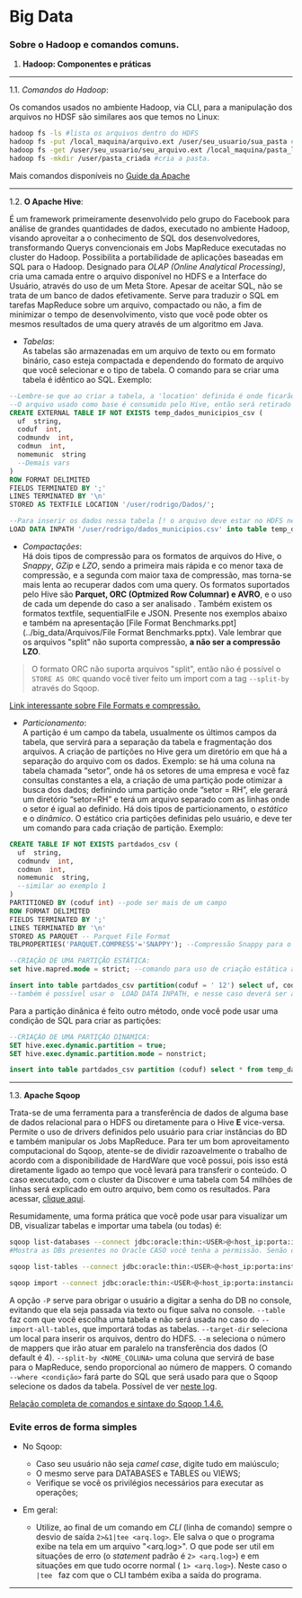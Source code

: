# Big Data

### Sobre o Hadoop e comandos comuns.

1. **Hadoop: Componentes e práticas**
-------
1.1. _Comandos do Hadoop_:

 Os comandos usados no ambiente Hadoop, via CLI, para a manipulação dos arquivos no HDSF são similares aos que temos no Linux:

  ```bash
  hadoop fs -ls #lista os arquivos dentro do HDFS
  hadoop fs -put /local_maquina/arquivo.ext /user/seu_usuario/sua_pasta #copia o arquivo local para o HDFS
  hadoop fs -get /user/seu_usuario/seu_arquivo.ext /local_maquina/pasta_local #copia o arquivo do HDFS para a máquina onde está o Hadoop  
  hadoop fs -mkdir /user/pasta_criada #cria a pasta.
  ```
Mais comandos disponíveis no [Guide da Apache](https://hadoop.apache.org/docs/r2.7.1/hadoop-project-dist/hadoop-common/CommandsManual.html)

___

1.2. __O Apache Hive__:

É um framework primeiramente desenvolvido pelo grupo do Facebook para análise de grandes quantidades de dados, executado no ambiente Hadoop, visando aproveitar a o conhecimento de SQL dos desenvolvedores, transformando Querys convencionais  em Jobs MapReduce executadas no cluster do Hadoop. Possibilita a portabilidade de aplicações baseadas em SQL para o Hadoop. Designado para _OLAP (Online Analytical Processing)_, cria uma camada entre o arquivo disponível no HDFS e a Interface do Usuário, através do uso de um Meta Store.
Apesar de aceitar SQL, não se trata de um banco de dados efetivamente. Serve para traduzir o SQL em tarefas MapReduce sobre um arquivo, compactado ou não, a fim de minimizar o tempo de desenvolvimento, visto que você pode obter os mesmos resultados de uma query através de um algoritmo em Java.  

  - *Tabelas*:  
	As tabelas são armazenadas em um arquivo de texto ou em formato binário, caso esteja compactada e dependendo do formato de arquivo que você selecionar e o tipo de tabela. O comando para se criar uma tabela é idêntico ao SQL.
  Exemplo:

  ```SQL
  --Lembre-se que ao criar a tabela, a 'location' definida é onde ficarão armazenados os dados depois de populada a tabela
--O arquivo usado como base é consumido pelo Hive, então será retirado do diretório origem
  CREATE EXTERNAL TABLE IF NOT EXISTS temp_dados_municipios_csv (
    uf  string,
    coduf  int,
    codmundv  int,
    codmun  int,
    nomemunic  string
    --Demais vars
  )
  ROW FORMAT DELIMITED
  FIELDS TERMINATED BY ';'
  LINES TERMINATED BY '\n'
  STORED AS TEXTFILE LOCATION '/user/rodrigo/Dados/';

  --Para inserir os dados nessa tabela [! o arquivo deve estar no HDFS neste caso !]
  LOAD DATA INPATH '/user/rodrigo/dados_municipios.csv' into table temp_dados_municipios_csv;

  ```

  - *Compactações*:  
	Há dois tipos de compressão para os formatos de arquivos do Hive, o *Snappy*, *GZip* e *LZO*, sendo a primeira mais rápida e co menor taxa de compressão, e a segunda com maior taxa de compressão, mas torna-se mais lenta ao recuperar dados com uma query.
	Os formatos suportados pelo Hive são __Parquet, ORC (Optmized Row Columnar) e AVRO__, e o uso de cada um depende do caso a ser analisado .
	Também existem os formatos textfile, sequentialFile e JSON.
  Presente nos exemplos abaixo e também na apresentação [File Format Benchmarks.ppt](../big_data/Arquivos/File Format Benchmarks.pptx).
  Vale lembrar que os arquivos "split" não suporta compressão, __a não ser a compressão LZO__.
  >O formato ORC não suporta arquivos "split", então não é possível o `STORE AS ORC` quando você tiver feito um import com a tag `--split-by` através do Sqoop.

  [Link interessante sobre File Formats e compressão.](https://acadgild.com/blog/apache-hive-file-formats/)


  - *Particionamento*:  
	A partição é um campo da tabela, usualmente os últimos campos da tabela, que servirá para a separação da tabela e fragmentação dos arquivos. A criação de partições no Hive gera um diretório em que há a separação do arquivo com os dados. Exemplo: se há uma coluna na tabela chamada “setor”, onde há os setores de uma empresa e você faz consultas constantes a ela, a criação de uma partição pode otimizar a busca dos dados; definindo uma partição onde “setor = RH”, ele gerará um diretório “setor=RH” e terá um arquivo separado com as linhas onde o setor é igual ao definido.
  Há dois tipos de particionamento, o *estático* e o *dinâmico*.
	O estático cria partições definidas pelo usuário, e deve ter um comando para cada criação de partição.
  Exemplo:
  ```sql
  CREATE TABLE IF NOT EXISTS partdados_csv (
    uf  string,
    codmundv  int,
    codmun  int,
    nomemunic  string,
    --similar ao exemplo 1
  )
  PARTITIONED BY (coduf int) --pode ser mais de um campo
  ROW FORMAT DELIMITED
  FIELDS TERMINATED BY ';'
  LINES TERMINATED BY '\n'
  STORED AS PARQUET -- Parquet File Format
  TBLPROPERTIES('PARQUET.COMPRESS'='SNAPPY'); --Compressão Snappy para o Parquet.

  --CRIAÇÃO DE UMA PARTIÇÃO ESTÁTICA:
  set hive.mapred.mode = strict; --comando para uso de criação estática apenas;

  insert into table partdados_csv partition(coduf = ' 12') select uf, codmundv, codmun, nomemunic from temp_dados_municipios_csv where coduf = 12;
  --também é possível usar o  LOAD DATA INPATH, e nesse caso deverá ser apenas os dados que casam com a partição
  ```
  Para a partição dinânica é feito outro método, onde você pode usar uma condição de SQL para criar as partições:

  ```sql
  --CRIAÇÃO DE UMA PARTIÇÂO DINAMICA:
  SET hive.exec.dynamic.partition = true;
  SET hive.exec.dynamic.partition.mode = nonstrict;

  insert into table partdados_csv partition (coduf) select * from temp_dados_municipios_csv;
  ```
  ___
  1.3. __Apache Sqoop__

  Trata-se de uma ferramenta para a transferência de dados de alguma base de dados relacional para o HDFS ou diretamente para o Hive __E__ vice-versa. Permite o uso de drivers definidos pelo usuário para criar instâncias do BD e também manipular os Jobs MapReduce. Para ter um bom aproveitamento computacional do Sqoop, atente-se de dividir razoavelmente o trabalho de acordo com a disponibilidade de HardWare que você possui, pois isso está diretamente ligado ao tempo que você levará para transferir o conteúdo. O caso executado, com o cluster da Discover e uma tabela com 54 milhões de linhas será explicado em outro arquivo, bem como os resultados.
  Para acessar, [clique aqui](./sqoop.md).  

  Resumidamente, uma forma prática que você pode usar para visualizar um DB, visualizar tabelas e importar uma tabela (ou todas) é:

  ```bash
  sqoop list-databases --connect jdbc:oracle:thin:<USER>@<host_ip:porta:instancia> --username <user> -P
  #Mostra as DBs presentes no Oracle CASO você tenha a permissão. Senão dará erro: ERROR manager.OracleManager: The catalog view DBA_USERS was not found. This may happen if the user does not have DBA privileges. Please check privileges and try again.

  sqoop list-tables --connect jdbc:oracle:thin:<USER>@<host_ip:porta:instancia> --username <USER> -P

  sqoop import --connect jdbc:oracle:thin:<USER>@<host_ip:porta:instancia> --username <USER> -P --table <'DB'.'TABLE'> --m 8 --split-by 'NOME_COLUNA' --where 'CONDICAO' --target-dir <diretorio_HDFS>
  ```
  A opção `-P` serve para obrigar o usuário a digitar a senha do DB no console, evitando que ela seja passada via texto ou fique salva no console. `--table` faz com que você escolha uma tabela e não será usada no caso do `--import-all-tables`, que importará todas as tabelas. `--target-dir` seleciona um local para inserir os arquivos, dentro do HDFS. `--m` seleciona o número de mappers que irão atuar em paralelo na transferência dos dados (O default é 4). `--split-by <NOME_COLUNA>` uma coluna que servirá de base para o MapReduce, sendo proporcional ao número de mappers. O comando `--where <condição>` fará parte do SQL que será usado para que o Sqoop selecione os dados da tabela. Possível de ver [neste log](./Arquivos/sqoop/log_exemplo1.txt).

  [Relação completa de comandos e sintaxe do Sqoop 1.4.6.](https://sqoop.apache.org/docs/1.4.6/SqoopUserGuide.html)

  ### Evite erros de forma simples

  * No Sqoop:
    * Caso seu usuário não seja _camel case_, digite tudo em maiúsculo;
    * O mesmo serve para DATABASES e TABLES ou VIEWS;
    * Verifique se você os privilégios necessários para executar as operações;

  * Em geral:
    * Utilize, ao final de um comando em _CLI_ (linha de comando) sempre o desvio de saída `2>&1|tee <arq.log>`. Ele salva o que o programa exibe na tela em um arquivo "<arq.log>". O que pode ser util em situações de erro (o _statement_ padrão é `2> <arq.log>`) e em situações em que tudo ocorre normal ( `1> <arq.log>`). Neste caso o `|tee ` faz com que o CLI também exiba a saída do programa.
  ___
